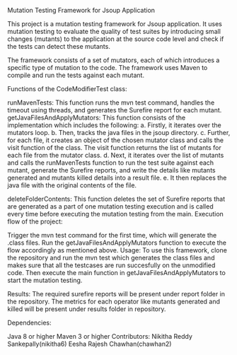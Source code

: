 Mutation Testing Framework for Jsoup Application

This project is a mutation testing framework for Jsoup application. It uses mutation testing to evaluate the quality of test suites by introducing small changes (mutants) to the application at the source code level and check if the tests can detect these mutants.

The framework consists of a set of mutators, each of which introduces a specific type of mutation to the code. The framework uses Maven to compile and run the tests against each mutant.

Functions of the CodeModifierTest class:

runMavenTests: This function runs the mvn test command, handles the timeout using threads, and generates the Surefire report for each mutant.
getJavaFilesAndApplyMutators: This function consists of the implementation which includes the following: 
a. Firstly, it iterates over the mutators loop. 
b. Then, tracks the java files in the jsoup directory. 
c. Further, for each file, it creates an object of the chosen mutator class and calls the visit function of the class. The visit function returns the list of mutants for each file from the mutator class. 
d. Next, it iterates over the list of mutants and calls the runMavenTests function to run the test suite against each mutant, generate the Surefire reports, and write the details like mutants generated and mutants killed details into a result file. 
e. It then replaces the java file with the original contents of the file.

deleteFolderContents: This function deletes the set of Surefire reports that are generated as a part of one mutation testing execution and is called every time before executing the mutation testing from the main.
Execution flow of the project:

Trigger the mvn test command for the first time, which will generate the .class files.
Run the getJavaFilesAndApplyMutators function to execute the flow accordingly as mentioned above.
Usage: To use this framework, clone the repository and run the mvn test which generates the class files and makes sure that all the testcases are run succesfully on the unmodified code. Then execute the main function in getJavaFilesAndApplyMutators to start the mutation testing.

Results: The required surefire reports will be present under report folder in the repository. The metrics for each operator like mutants generated and killed will be present under results folder in repository.

Dependencies:

Java 8 or higher
Maven 3 or higher
Contributors: Nikitha Reddy Sankepally(nikitha6) Eesha Rajesh Chawhan(chawhan2)